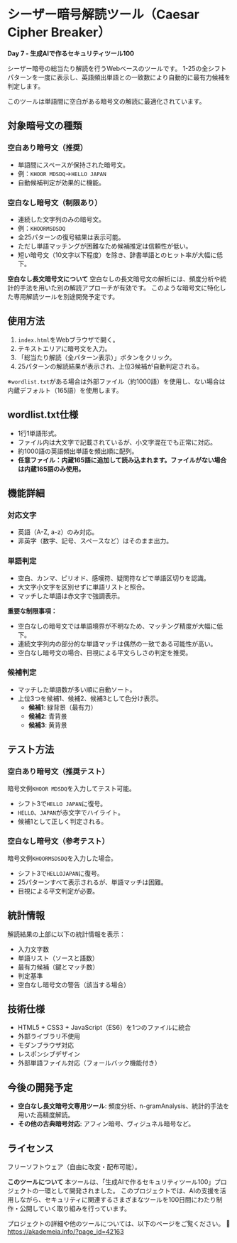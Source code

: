 # シーザー暗号解読ツール（Caesar Cipher Breaker）

**Day 7 - 生成AIで作るセキュリティツール100**

シーザー暗号の総当たり解読を行うWebベースのツールです。
1-25の全シフトパターンを一度に表示し、英語頻出単語との一致数により自動的に最有力候補を判定します。

このツールは単語間に空白がある暗号文の解読に最適化されています。

## 対象暗号文の種類

### 空白あり暗号文（推奨）
- 単語間にスペースが保持された暗号文。
- 例：`KHOOR MDSDQ`→`HELLO JAPAN`
- 自動候補判定が効果的に機能。

### 空白なし暗号文（制限あり）
- 連続した文字列のみの暗号文。
- 例：`KHOORMSDSDQ`
- 全25パターンの復号結果は表示可能。
- ただし単語マッチングが困難なため候補推定は信頼性が低い。
- 短い暗号文（10文字以下程度）を除き、辞書単語とのヒット率が大幅に低下。

**空白なし長文暗号文について**
空白なしの長文暗号文の解析には、頻度分析や統計的手法を用いた別の解読アプローチが有効です。
このような暗号文に特化した専用解読ツールを別途開発予定です。

## 使用方法
1. `index.html`をWebブラウザで開く。
2. テキストエリアに暗号文を入力。
3. 「総当たり解読（全パターン表示）」ボタンをクリック。
4. 25パターンの解読結果が表示され、上位3候補が自動判定される。

※`wordlist.txt`がある場合は外部ファイル（約1000語）を使用し、ない場合は内蔵デフォルト（165語）を使用します。

## wordlist.txt仕様
- 1行1単語形式。
- ファイル内は大文字で記載されているが、小文字混在でも正常に対応。
- 約1000語の英語頻出単語を頻出順に配列。
- **任意ファイル：内蔵165語に追加して読み込まれます。ファイルがない場合は内蔵165語のみ使用。**

## 機能詳細

### 対応文字
- 英語（A-Z, a-z）のみ対応。
- 非英字（数字、記号、スペースなど）はそのまま出力。

### 単語判定
- 空白、カンマ、ピリオド、感嘆符、疑問符などで単語区切りを認識。
- 大文字小文字を区別せずに単語リストと照合。
- マッチした単語は赤文字で強調表示。

**重要な制限事項：**
- 空白なしの暗号文では単語境界が不明なため、マッチング精度が大幅に低下。
- 連続文字列内の部分的な単語マッチは偶然の一致である可能性が高い。
- 空白なし暗号文の場合、目視による平文らしさの判定を推奨。

### 候補判定
- マッチした単語数が多い順に自動ソート。
- 上位3つを候補1、候補2、候補3として色分け表示。
  - **候補1**: 緑背景（最有力）
  - **候補2**: 青背景
  - **候補3**: 黄背景

## テスト方法

### 空白あり暗号文（推奨テスト）
暗号文例`KHOOR MDSDQ`を入力してテスト可能。
- シフト3で`HELLO JAPAN`に復号。
- `HELLO`、`JAPAN`が赤文字でハイライト。
- 候補1として正しく判定される。

### 空白なし暗号文（参考テスト）
暗号文例`KHOORMSDSDQ`を入力した場合。
- シフト3で`HELLOJAPAN`に復号。
- 25パターンすべて表示されるが、単語マッチは困難。
- 目視による平文判定が必要。

## 統計情報
解読結果の上部に以下の統計情報を表示：
- 入力文字数
- 単語リスト（ソースと語数）
- 最有力候補（鍵とマッチ数）
- 判定基準
- 空白なし暗号文の警告（該当する場合）

## 技術仕様
- HTML5 + CSS3 + JavaScript（ES6）を1つのファイルに統合
- 外部ライブラリ不使用
- モダンブラウザ対応
- レスポンシブデザイン
- 外部単語ファイル対応（フォールバック機能付き）

## 今後の開発予定
- **空白なし長文暗号文専用ツール**: 頻度分析、n-gramAnalysis、統計的手法を用いた高精度解読。
- **その他の古典暗号対応**: アフィン暗号、ヴィジュネル暗号など。

## ライセンス
フリーソフトウェア（自由に改変・配布可能）。

**このツールについて**
本ツールは、「生成AIで作るセキュリティツール100」プロジェクトの一環として開発されました。
このプロジェクトでは、AIの支援を活用しながら、セキュリティに関連するさまざまなツールを100日間にわたり制作・公開していく取り組みを行っています。

プロジェクトの詳細や他のツールについては、以下のページをご覧ください。
🔗 https://akademeia.info/?page_id=42163
